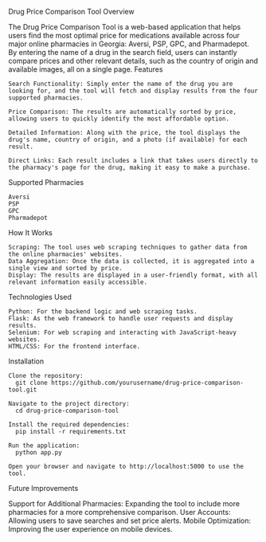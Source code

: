 Drug Price Comparison Tool
Overview

The Drug Price Comparison Tool is a web-based application that helps users find the most optimal price for medications available across four major online pharmacies in Georgia: Aversi, PSP, GPC, and Pharmadepot. By entering the name of a drug in the search field, users can instantly compare prices and other relevant details, such as the country of origin and available images, all on a single page.
Features

    Search Functionality: Simply enter the name of the drug you are looking for, and the tool will fetch and display results from the four supported pharmacies.

    Price Comparison: The results are automatically sorted by price, allowing users to quickly identify the most affordable option.

    Detailed Information: Along with the price, the tool displays the drug's name, country of origin, and a photo (if available) for each result.

    Direct Links: Each result includes a link that takes users directly to the pharmacy's page for the drug, making it easy to make a purchase.

Supported Pharmacies

    Aversi
    PSP
    GPC
    Pharmadepot

How It Works

    Scraping: The tool uses web scraping techniques to gather data from the online pharmacies' websites.
    Data Aggregation: Once the data is collected, it is aggregated into a single view and sorted by price.
    Display: The results are displayed in a user-friendly format, with all relevant information easily accessible.

Technologies Used

    Python: For the backend logic and web scraping tasks.
    Flask: As the web framework to handle user requests and display results.
    Selenium: For web scraping and interacting with JavaScript-heavy websites.
    HTML/CSS: For the frontend interface.

Installation

    Clone the repository:
      git clone https://github.com/yourusername/drug-price-comparison-tool.git
    
    Navigate to the project directory:
      cd drug-price-comparison-tool
    
    Install the required dependencies:
      pip install -r requirements.txt
    
    Run the application:
      python app.py
    
    Open your browser and navigate to http://localhost:5000 to use the tool.
    
Future Improvements

  Support for Additional Pharmacies: Expanding the tool to include more pharmacies for a more comprehensive comparison.
  User Accounts: Allowing users to save searches and set price alerts.
  Mobile Optimization: Improving the user experience on mobile devices.
